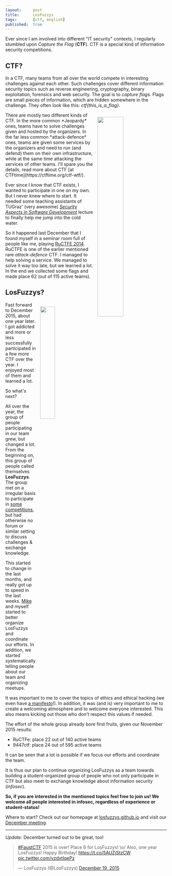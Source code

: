 ```yaml
---
layout:     post
title:      LosFuzzys
tags:       [ctf, english]
published:  true
---
```


Ever since I am involved into different "IT security" contexts, I regularly stumbled upon *Capture the Flag* (**CTF**). CTF is a special kind of information security competitions.

## CTF?

In a CTF, many teams from all over the world compete in interesting challenges against each other. Such challenges cover different information security topics such as reverse engineering, cryptography, binary exploitation, forensics and web security. The goal is to *capture flags*. Flags are small pieces of information, which are hidden somewhere in the challenge. They often look like this: *ctf{this_is_a_flag}*.

<img style="float:right; width:40%; height:40%;margin:1em;" src="http://2904.cc/blogimg/losfuzzys/faust.jpg">
There are mostly two different kinds of CTF. In the more common *Jeopardy* ones, teams have to solve challenges given and hosted by the organizers. In the far less common *attack-defence* ones, teams are given some services by the organizers and need to run (and defend) them on their own infrastructure, while at the same time attacking the services of other teams. I'll spare you the details, read more about CTF [at CTFtime](https://ctftime.org/ctf-wtf/).

Ever since I know that CTF exists, I wanted to participate in one on my own. But I never knew where to start. It needed some teaching assistants of TUGraz' (very awesome) [*Security Aspects in Software Development*](https://www.iaik.tugraz.at/content/teaching/master_courses/sicherheitsaspekte_in_der_softwareentwicklung/) lecture to finally help me jump into the cold water.

So it happened last December that I found myself in a seminar room full of people like me, playing [RuCTFE 2014](https://ructf.org/e/2014/). RuCTFE is one of the earlier mentioned rare *attack-defence* CTF. I managed to help solving a service. We managed to solve it way too late, but we learned a lot. In the end we collected some flags and made place 62 (out of 115 active teams).

## LosFuzzys?

<img style="float:right; width:30%; height:30%;margin:1em;" src="http://2904.cc/blogimg/losfuzzys/avatar.jpg">
Fast forward to December 2015, about one year later. I got addicted and more or less successfully participated in a few more CTF over the year. I enjoyed most of them and learned a lot.

So what's next?

All over the year, the group of people participating in our team grew, but changed a lot. From the beginning on, this group of people called themselves **LosFuzzys**. The group met on a irregular basis to participate in [some competitions](https://ctftime.org/team/8323), but had otherwise no forum or similar setting to discuss challenges & exchange knowledge.

This started to change in the last months, and really got up to speed in the last weeks.  [Mike](https://twitter.com/f0rki) and myself started to better organize LosFuzzys and coordinate our efforts. In addition, we started systematically telling people about our team and organizing meetups.

It was important to me to cover the topics of ethics and ethical hacking (we even have [a manifesto](https://losfuzzys.github.io/manifesto.html)!). In addition, it was (and is) very important to me to create a welcoming atmosphere and to welcome everyone interested. This also means kicking out those who don't respect this values if needed.

The effort of the whole group already bore first fruits, given our November 2015 results:

* RuCTFe: place 22 out of 140 active teams
* 9447ctf: place 24 out of 595 active teams

It can be seen that a lot is possible if we focus our efforts and coordinate the team.

It is thus our plan to continue organizing LosFuzzys as a team towards building a student-organized group of people who not only participate in CTF but also meet to exchange knowledge about information security (*infosec*).

**So, if you are interested in the mentioned topics feel free to join us! We welcome all people interested in infosec, regardless of experience or student-status!**

Where to start? Check out our homepage at [losfuzzys.github.io](https://losfuzzys.github.io/) and visit our [December meeting](https://gist.github.com/stefan2904/6a5c28a26e34666d508f#file-fuzzys_november-md).

---

*Update:* December turned out to be great, too!

<blockquote class="twitter-tweet" lang="en"><p lang="en" dir="ltr"><a href="https://twitter.com/hashtag/FaustCTF?src=hash">#FaustCTF</a> 2015 is over! Place 6 for LosFuzzys! \o/ Also, one year LosFuzzys! Happy Birthday! <a href="https://t.co/5AUZjStzCW">https://t.co/5AUZjStzCW</a> <a href="https://t.co/vzdxtIqePz">pic.twitter.com/vzdxtIqePz</a></p>&mdash; LosFuzzys (@LosFuzzys) <a href="https://twitter.com/LosFuzzys/status/678010427134070784">December 19, 2015</a></blockquote>
<script async src="//platform.twitter.com/widgets.js" charset="utf-8"></script>




